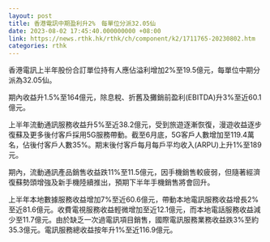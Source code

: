```yaml
---
layout: post
title: 香港電訊中期盈利升2%　每單位分派32.05仙
date: 2023-08-02 17:45:40.000000000 +08:00
link: https://news.rthk.hk/rthk/ch/component/k2/1711765-20230802.htm
categories: rthk
---
```


香港電訊上半年股份合訂單位持有人應佔溢利增加2%至19.5億元，每單位中期分派為32.05仙。

期內收益升1.5%至164億元，除息稅、折舊及攤銷前盈利(EBITDA)升3%至近60.1億元。

上半年流動通訊服務收益升5%至近38.2億元，受到旅遊逐漸恢復，漫遊收益逐步復蘇及更多後付客戶採用5G服務帶動。截至6月底，5G客戶人數增加至119.4萬名，佔後付客戶人數35%。期末後付客戶每月每戶平均收入(ARPU)上升1%至189元。

期內，流動通訊產品銷售收益跌11%至11.5億元，因手機銷售較疲弱，但隨著經濟復蘇勢頭增強及新手機陸續推出，預期下半年手機銷售將會回升。

上半年本地數據服務收益增加7%至近60.6億元，帶動本地電訊服務收益增長2%至近81.6億元。收費電視服務收益輕微增加至近12.1億元，而本地電話服務收益減少至11.7億元。由於缺乏一次過電訊項目銷售，國際電訊服務業務收益跌3%至約35.3億元。電訊服務總收益按年升1%至近116.9億元。
